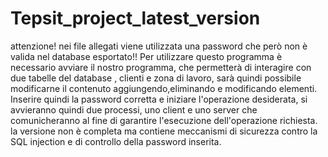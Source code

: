 # Tepsit_project_latest_version
attenzione! nei file allegati viene utilizzata una password che però non è valida nel database esportato!!
Per utilizzare questo programma è necessario avviare il nostro programma, che permetterà di interagire con due tabelle del database , clienti e zona di lavoro, sarà quindi possibile modificarne il contenuto aggiungendo,eliminando e modificando elementi. Inserire quindi la password corretta e iniziare l'operazione desiderata, si avvieranno quindi due processi, uno client e uno server che comunicheranno al fine di garantire l'esecuzione dell'operazione richiesta. la versione non è completa ma contiene meccanismi di sicurezza contro la SQL injection e di controllo della password inserita.

